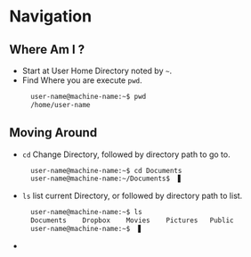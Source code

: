 Navigation
===

Where Am I ?
---

- Start at User Home Directory noted by ` ~ `.
- Find Where you are execute ` pwd `.
  ```bash
    user-name@machine-name:~$ pwd
    /home/user-name
  ```

Moving Around 
---

- ` cd ` Change Directory, followed by directory path to go to.
  ```bash
    user-name@machine-name:~$ cd Documents
    user-name@machine-name:~/Documents$  ▋
  ```
- ` ls ` list current Directory, or followed by directory path to list.
  ```bash
    user-name@machine-name:~$ ls
    Documents    Dropbox    Movies    Pictures   Public    
    user-name@machine-name:~$  ▋
  ```
- 
